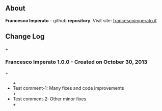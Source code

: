 <h2>About</h2>
 <p><strong>Francesco Imperato</strong> - github <strong>repository</strong>. Visit site: <a href="http://www.francescoimperato.it">francescoimperato.it</a></p>
 <h2>Change Log</h2>
+<h3>Francesco Imperato 1.0.0 - Created on October 30, 2013</h3>
+<ul>
+  <li>Test comment-1: Many fixes and code improvements</li>
+  <li>Test comment-2: Other minor fixes</li>
+</ul>
